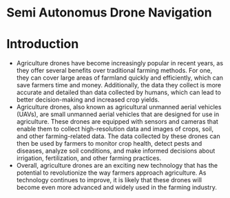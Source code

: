 # Semi Autonomus Drone Navigation

Introduction
=============

* Agriculture drones have become increasingly popular in recent years, as they offer several benefits over traditional farming methods. For one, they can cover large areas of farmland quickly and efficiently, which can save farmers time and money. Additionally, the data they collect is more accurate and detailed than data collected by humans, which can lead to better decision-making and increased crop yields.<br />
* Agriculture drones, also known as agricultural unmanned aerial vehicles (UAVs), are small unmanned aerial vehicles that are designed for use in agriculture. These drones are equipped with sensors and cameras that enable them to collect high-resolution data and images of crops, soil, and other farming-related data. The data collected by these drones can then be used by farmers to monitor crop health, detect pests and diseases, analyze soil conditions, and make informed decisions about irrigation, fertilization, and other farming practices.<br />
* Overall, agriculture drones are an exciting new technology that has the potential to revolutionize the way farmers approach agriculture. As technology continues to improve, it is likely that these drones will become even more advanced and widely used in the farming industry.
